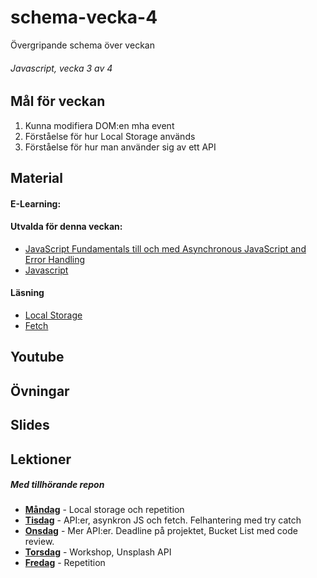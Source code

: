 # schema-vecka-4
Övergripande schema över veckan

###### Javascript, vecka 3 av 4

## Mål för veckan
1. Kunna modifiera DOM:en mha event
2. Förståelse för hur Local Storage används
3. Förståelse för hur man använder sig av ett API

## Material
#### E-Learning:
#### Utvalda för denna veckan:
* [JavaScript Fundamentals till och med Asynchronous JavaScript and Error Handling](https://app.pluralsight.com/library/courses/fundamentals-javascript/table-of-contents)
* [Javascript](https://app.pluralsight.com/paths/skill/javascript-2022)
  
#### Läsning
* [Local Storage](https://www.w3schools.com/jsref/prop_win_localstorage.asp)
* [Fetch](https://www.w3schools.com/js/js_api_fetch.asp)
  
## Youtube

## Övningar


## Slides

## Lektioner
##### Med tillhörande repon
* **[Måndag]()** - Local storage och repetition
* **[Tisdag]()** - API:er, asynkron JS och fetch. Felhantering med try catch 
* **[Onsdag]()** - Mer API:er. Deadline på projektet, Bucket List med code review.
* **[Torsdag]()** - Workshop, Unsplash API
* **[Fredag]()** - Repetition
